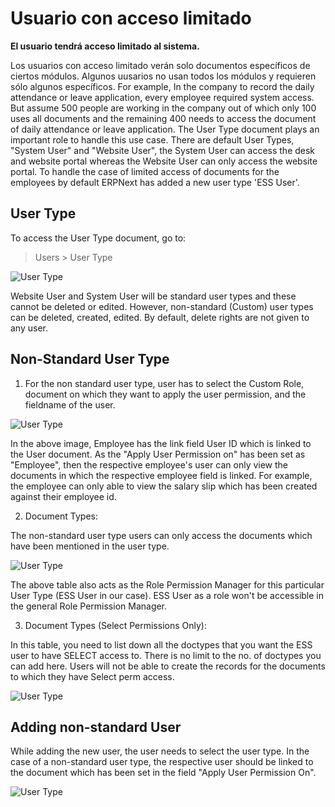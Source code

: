 <!-- add-breadcrumbs -->
# Usuario con acceso limitado

**El usuario tendrá acceso limitado al sistema.**

Los usuarios con acceso limitado verán solo documentos específicos de ciertos módulos. Algunos uusarios no usan todos los módulos y requieren sólo algunos específicos. For example, In the company to record the daily attendance or leave application, every employee required system access. But assume 500 people are working in the company out of which only 100 uses all documents and the remaining 400 needs to access the document of daily attendance or leave application. The User Type document plays an important role to handle this use case. There are default User Types, "System User" and "Website User",  the System User can access the desk and website portal whereas the Website User can only access the website portal. To handle the case of limited access of documents for the employees by default ERPNext has added a new user type 'ESS User'.

## User Type

To access the User Type document, go to:

> Users > User Type
<img class="screenshot" alt="User Type" src="{{docs_base_url}}/assets/img/users-and-permissions/user-type.png">

Website User and System User will be standard user types and these cannot be deleted or edited. However, non-standard (Custom) user types can be deleted, created, edited. By default, delete rights are not given to any user.

## Non-Standard User Type

1) For the non standard user type, user has to select the Custom Role, document on which they want to apply the user permission, and the fieldname of the user.

<img class="screenshot" alt="User Type" src="{{docs_base_url}}/assets/img/users-and-permissions/user-type-role.png">

In the above image, Employee has the link field User ID which is linked to the User document. As the "Apply User Permission on" has been set as "Employee", then the respective employee's user can only view the documents in which the respective employee field is linked. For example, the employee can only able to view the salary slip which has been created against their employee id.

2) Document Types:

The non-standard user type users can only access the documents which have been mentioned in the user type.

<img class="screenshot" alt="User Type" src="{{docs_base_url}}/assets/img/users-and-permissions/user-type-document-type.png">

The above table also acts as the Role Permission Manager for this particular User Type (ESS User in our case). ESS User as a role won't be accessible in the general Role Permission Manager.

3) Document Types (Select Permissions Only):

In this table, you need to list down all the doctypes that you want the ESS user to have SELECT access to. There is no limit to the no. of doctypes you can add here. Users will not be able to create the records for the documents to which they have Select perm access.

<img class="screenshot" alt="User Type" src="{{docs_base_url}}/assets/img/users-and-permissions/user-type-select-perm.png">

## Adding non-standard User

While adding the new user, the user needs to select the user type. In the case of a non-standard user type, the respective user should be linked to the document which has been set in the field "Apply User Permission On".


<img class="screenshot" alt="User Type" src="{{docs_base_url}}/assets/img/users-and-permissions/limited-access-user.png">
